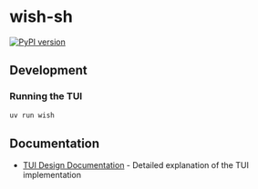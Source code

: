 # wish-sh

[![PyPI version](https://img.shields.io/pypi/v/wish-sh.svg)](https://pypi.org/project/wish-sh)

## Development

### Running the TUI

```bash
uv run wish
```

## Documentation

- [TUI Design Documentation](docs/design.md) - Detailed explanation of the TUI implementation
